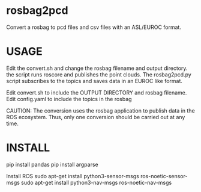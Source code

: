 # rosbag2pcd
Convert a rosbag to pcd files and csv files with an ASL/EUROC format.


# USAGE
Edit the convert.sh and change the rosbag filename and output directory. the script runs roscore and publishes
the point clouds. The rosbag2pcd.py script subscribes to the topics and saves data in an EUROC like format.

Edit convert.sh to include the OUTPUT DIRECTORY and rosbag filename.
Edit config.yaml to include the topics in the rosbag

CAUTION: The conversion uses the rosbag application to publish data in the ROS ecosystem. Thus, only one conversion 
should be carried out at any time. 

# INSTALL

pip install pandas
pip install argparse

Install ROS
sudo apt-get install python3-sensor-msgs ros-noetic-sensor-msgs
sudo apt-get install python3-nav-msgs ros-noetic-nav-msgs
